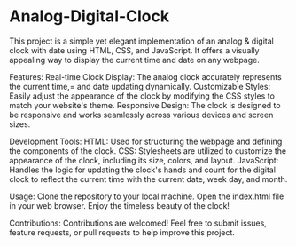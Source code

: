 # Analog-Digital-Clock
This project is a simple yet elegant implementation of an analog & digital clock with date using HTML, CSS, and JavaScript. It offers a visually appealing way to display the current time and date on any webpage.

Features:
Real-time Clock Display: The analog clock accurately represents the current time,= and date updating dynamically.
Customizable Styles: Easily adjust the appearance of the clock by modifying the CSS styles to match your website's theme.
Responsive Design: The clock is designed to be responsive and works seamlessly across various devices and screen sizes.

Development Tools:
HTML: Used for structuring the webpage and defining the components of the clock.
CSS: Stylesheets are utilized to customize the appearance of the clock, including its size, colors, and layout.
JavaScript: Handles the logic for updating the clock's hands and count for the digital clock  to reflect the current time with the current date, week day, and month.

Usage:
Clone the repository to your local machine.
Open the index.html file in your web browser.
Enjoy the timeless beauty of the clock!

Contributions:
Contributions are welcomed! Feel free to submit issues, feature requests, or pull requests to help improve this project.
